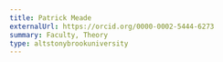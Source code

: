 ```yaml
---
title: Patrick Meade
externalUrl: https://orcid.org/0000-0002-5444-6273
summary: Faculty, Theory
type: altstonybrookuniversity
---
```

